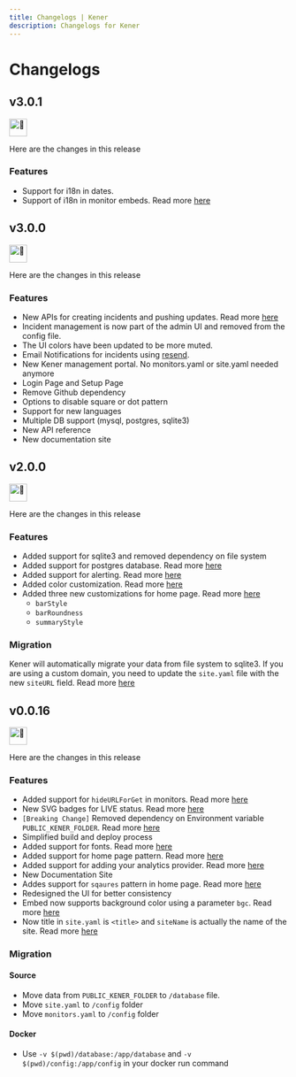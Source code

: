```yaml
---
title: Changelogs | Kener
description: Changelogs for Kener
---
```


# Changelogs

## v3.0.1

<picture>
  <source srcset="https://fonts.gstatic.com/s/e/notoemoji/latest/1f680/512.webp" type="image/webp">
  <img src="https://fonts.gstatic.com/s/e/notoemoji/latest/1f680/512.gif" alt="🚀" width="32" height="32">
</picture>

Here are the changes in this release

### Features

-   Support for i18n in dates.
-   Support of i18n in monitor embeds. Read more [here](/docs/embed#javascript-parameters)

## v3.0.0

<picture>
  <source srcset="https://fonts.gstatic.com/s/e/notoemoji/latest/1f680/512.webp" type="image/webp">
  <img src="https://fonts.gstatic.com/s/e/notoemoji/latest/1f680/512.gif" alt="🚀" width="32" height="32">
</picture>

Here are the changes in this release

### Features

-   New APIs for creating incidents and pushing updates. Read more [here](/docs/kener-apis)
-   Incident management is now part of the admin UI and removed from the config file.
-   The UI colors have been updated to be more muted.
-   Email Notifications for incidents using [resend](https://resend.com).
-   New Kener management portal. No monitors.yaml or site.yaml needed anymore
-   Login Page and Setup Page
-   Remove Github dependency
-   Options to disable square or dot pattern
-   Support for new languages
-   Multiple DB support (mysql, postgres, sqlite3)
-   New API reference
-   New documentation site

## v2.0.0

<picture>
  <source srcset="https://fonts.gstatic.com/s/e/notoemoji/latest/1f680/512.webp" type="image/webp">
  <img src="https://fonts.gstatic.com/s/e/notoemoji/latest/1f680/512.gif" alt="🚀" width="32" height="32">
</picture>

Here are the changes in this release

### Features

-   Added support for sqlite3 and removed dependency on file system
-   Added support for postgres database. Read more [here](/docs/database)
-   Added support for alerting. Read more [here](/docs/alerting)
-   Added color customization. Read more [here](/docs/customize-site#color)
-   Added three new customizations for home page. Read more [here](/docs/customize-site#barstyle)
    -   `barStyle`
    -   `barRoundness`
    -   `summaryStyle`

### Migration

Kener will automatically migrate your data from file system to sqlite3. If you are using a custom domain, you need to update the `site.yaml` file with the new `siteURL` field. Read more [here](/docs/customize-site#siteURL)

## v0.0.16

<picture>
  <source srcset="https://fonts.gstatic.com/s/e/notoemoji/latest/1f680/512.webp" type="image/webp">
  <img src="https://fonts.gstatic.com/s/e/notoemoji/latest/1f680/512.gif" alt="🚀" width="32" height="32">
</picture>

Here are the changes in this release

### Features

-   Added support for `hideURLForGet` in monitors. Read more [here](/docs/monitors)
-   New SVG badges for LIVE status. Read more [here](/docs/status-badges#live)
-   `[Breaking Change]` Removed dependency on Environment variable `PUBLIC_KENER_FOLDER`. Read more [here](#v0-0-16-migration)
-   Simplified build and deploy process
-   Added support for fonts. Read more [here](/docs/customize-site#font)
-   Added support for home page pattern. Read more [here](/docs/customize-site#pattern)
-   Added support for adding your analytics provider. Read more [here](/docs/site-analytics)
-   New Documentation Site
-   Addes support for `sqaures` pattern in home page. Read more [here](/docs/customize-site#pattern)
-   Redesigned the UI for better consistency
-   Embed now supports background color using a parameter `bgc`. Read more [here](/docs/embed#javascript-parameters)
-   Now title in `site.yaml` is `<title>` and `siteName` is actually the name of the site. Read more [here](/docs/customize-site#siteName)

### Migration

#### Source

-   Move data from `PUBLIC_KENER_FOLDER` to `/database` file.
-   Move `site.yaml` to `/config` folder
-   Move `monitors.yaml` to `/config` folder

#### Docker

-   Use `-v $(pwd)/database:/app/database` and `-v $(pwd)/config:/app/config` in your docker run command
